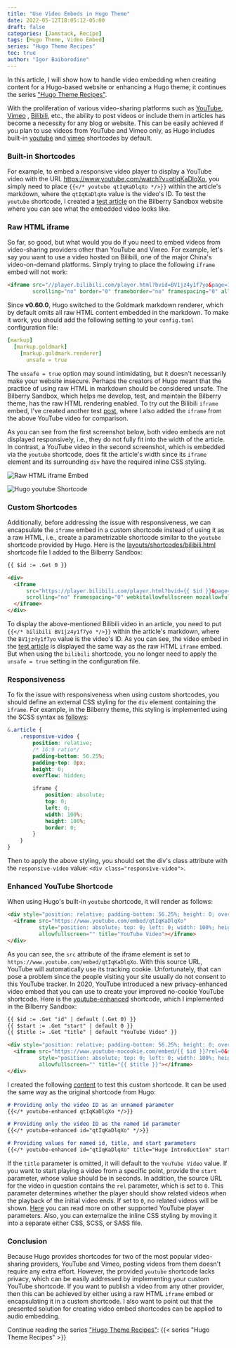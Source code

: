 ```yaml
---
title: "Use Video Embeds in Hugo Theme"
date: 2022-05-12T18:05:12-05:00
draft: false
categories: [Jamstack, Recipe]
tags: [Hugo Theme, Video Embed]
series: "Hugo Theme Recipes"
toc: true
author: "Igor Baiborodine"
---
```


In this article, I will show how to handle video embedding when creating content for a Hugo-based
website or enhancing a Hugo theme; it continues the
series ["Hugo Theme Recipes"](/series/hugo-theme-recipes/).

<!--more-->

With the proliferation of various video-sharing platforms such
as [YouTube](https://www.youtube.com/), [Vimeo](https://vimeo.com/)
, [Bilibili](https://www.bilibili.com/), etc., the ability to post videos or include them in
articles has become a necessity for any blog or website. This can be easily achieved if you plan to
use videos from YouTube and Vimeo only, as Hugo includes
built-in [youtube](https://gohugo.io/content-management/shortcodes/#youtube)
and [vimeo](https://gohugo.io/content-management/shortcodes/#vimeo) shortcodes by default.

### Built-in Shortcodes

For example, to embed a responsive video player to display a YouTube video with the
URL https://www.youtube.com/watch?v=qtIqKaDlqXo, you simply need to
place `{{</* youtube qtIqKaDlqXo */>}}` within the article's markdown, where the `qtIqKaDlqXo` value
is the video's ID. To test the `youtube` shortcode, I created
a [test article](https://www.bilberry-sandbox.kiroule.com/article/test-hugo-youtube-shortcode/) on
the Bilberry Sandbox website where you can see what the embedded video looks like.

### Raw HTML iframe

So far, so good, but what would you do if you need to embed videos from video-sharing providers
other than YouTube and Vimeo. For example, let's say you want to use a video hosted on Bilibili, one
of the major China's video-on-demand platforms. Simply trying to place the following `iframe` embed
will not work:

```html
<iframe src="//player.bilibili.com/player.html?bvid=BV1jz4y1f7yo&page=1&high_quality=1&danmaku=0"
        scrolling="no" border="0" frameborder="no" framespacing="0" allowfullscreen="true"></iframe>
```

Since **v0.60.0**, Hugo switched to the Goldmark markdown renderer, which by default omits all raw
HTML content embedded in the markdown. To make it work, you should add the following setting to
your `config.toml` configuration file:

```yaml
[markup]
  [markup.goldmark]
    [markup.goldmark.renderer]
      unsafe = true
```

The `unsafe = true` option may sound intimidating, but it doesn't necessarily make your website
insecure. Perhaps the creators of Hugo meant that the practice of using raw HTML in markdown should
be considered unsafe. The Bilberry Sandbox, which helps me develop, test, and maintain the Bilberry
theme, has the raw HTML rendering enabled. To try out the Bilibili `iframe` embed, I've created
another test [post](https://www.bilberry-sandbox.kiroule.com/article/test-raw-html-iframe-embed/),
where I also added the `iframe` from the above YouTube video for comparison.

As you can see from the first screenshot below, both video embeds are not displayed responsively, i.e.,
they do not fully fit into the width of the article. In contrast, a YouTube video in the second
screenshot, which is embedded via the `youtube` shortcode, does fit the article's width since
its `iframe` element and its surrounding `div` have the required inline CSS styling.

![Raw HTML iframe Embed](/img/content/article/use-video-embeds-in-hugo-theme/bilberry-sandbox-raw-html-iframe-test.png)

![Hugo youtube Shortcode](/img/content/article/use-video-embeds-in-hugo-theme/bilberry-sandbox-hugo-youtube-shortcode-test.png)

### Custom Shortcodes

Additionally, before addressing the issue with responsiveness, we can encapsulate the `iframe` embed
in a custom shortcode instead of using it as a raw HTML, i.e., create a parametrizable shortcode
similar to the `youtube` shortcode provided by Hugo. Here is
the [layouts/shortcodes/bilibili.html](https://github.com/igor-baiborodine/bilberry-hugo-theme-sandbox/blob/f8421ec95b92b3f11f4e30c748247431e71b2fab/layouts/shortcodes/bilibili.html)
shortcode file I added to the Bilberry Sandbox:

```html
{{ $id := .Get 0 }}

<div>
  <iframe
      src="https://player.bilibili.com/player.html?bvid={{ $id }}&page=1&as_wide=1&high_quality=1&danmaku=0"
      scrolling="no" framespacing="0" webkitallowfullscreen mozallowfullscreen allowfullscreen>
  </iframe>
</div>
```

To display the above-mentioned Bilibili video in an article, you need to
put `{{</* bilibili BV1jz4y1f7yo */>}}` within the article's markdown, where the `BV1jz4y1f7yo`
value is the video's ID. As you can see, the video embed in
the [test article](https://www.bilberry-sandbox.kiroule.com/article/test-bilibili-embed-shortcode/)
is displayed the same way as the raw HTML `iframe` embed. But when using the `bilibili` shortcode,
you no longer need to apply the `unsafe = true` setting in the configuration file.

### Responsiveness

To fix the issue with responsiveness when using custom shortcodes, you should define an external CSS
styling for the `div` element containing the `iframe`. For example, in the Bilberry theme, this
styling is implemented using the SCSS syntax
as [follows](https://github.com/Lednerb/bilberry-hugo-theme/blob/93290d430a60052aa8ab421d21a50a63fa64cd04/assets/sass/_articles.scss):

```scss
&.article {
    .responsive-video {
        position: relative;
        /* 16:9 ratio*/
        padding-bottom: 56.25%;
        padding-top: 0px;
        height: 0;
        overflow: hidden;

        iframe {
            position: absolute;
            top: 0;
            left: 0;
            width: 100%;
            height: 100%;
            border: 0;
        }
    }
}
```

Then to apply the above styling, you should set the div's class attribute with
the `responsive-video` value: `<div class="responsive-video">`.

### Enhanced YouTube Shortcode
When using Hugo's built-in `youtube` shortcode, it will render as follows:
```html
<div style="position: relative; padding-bottom: 56.25%; height: 0; overflow: hidden;">
  <iframe src="https://www.youtube.com/embed/qtIqKaDlqXo"
          style="position: absolute; top: 0; left: 0; width: 100%; height: 100%; border:0;"
          allowfullscreen="" title="YouTube Video"></iframe>
</div>
```

As you can see, the `src` attribute of the iframe element is set
to `https://www.youtube.com/embed/qtIqKaDlqXo`. With this source URL, YouTube will automatically use
its tracking cookie. Unfortunately, that can pose a problem since the people visiting your site
usually do not consent to this YouTube tracker. In 2020, YouTube introduced a new privacy-enhanced
video embed that you can use to create your improved no-cookie YouTube shortcode. Here is
the [youtube-enhanced](https://github.com/igor-baiborodine/bilberry-hugo-theme-sandbox/blob/d045f03af3f97024b9e659a623b81ce78ae02c4a/layouts/shortcodes/youtube-enhanced.html)
shortcode, which I implemented in the Bilberry Sandbox:

```html
{{ $id := .Get "id" | default (.Get 0) }}
{{ $start := .Get "start" | default 0 }}
{{ $title := .Get "title" | default "YouTube Video" }}

<div style="position: relative; padding-bottom: 56.25%; height: 0; overflow: hidden;">
  <iframe src="https://www.youtube-nocookie.com/embed/{{ $id }}?rel=0&start={{ $start }}"
          style="position: absolute; top: 0; left: 0; width: 100%; height: 100%; border:0;"
          allowfullscreen="" title="{{ $title }}"></iframe>
</div>
```

I created the
following [content](https://www.bilberry-sandbox.kiroule.com/article/test-enhanced-youtube-shortcode/)
to test this custom shortcode. It can be used the same way as the original shortcode from Hugo:

```markdown
# Providing only the video ID as an unnamed parameter
{{</* youtube-enhanced qtIqKaDlqXo */>}}

# Providing only the video ID as the named id parameter
{{</* youtube-enhanced id="qtIqKaDlqXo" */>}}

# Providing values for named id, title, and start parameters
{{</* youtube-enhanced id="qtIqKaDlqXo" title="Hugo Introduction" start="120" */>}}
```

If the `title` parameter is omitted, it will default to the `YouTube Video` value. If you want to
start playing a video from a specific point, provide the `start` parameter, whose value should be in
seconds. In addition, the source URL for the video in question contains the `rel` parameter, which
is set to `0`. This parameter determines whether the player should show related videos when the
playback of the initial video ends. If set to `0`, no related videos will be
shown. [Here](https://developers.google.com/youtube/player_parameters) you can read more on other
supported YouTube player parameters. Also, you can externalize the inline CSS styling by moving it
into a separate either CSS, SCSS, or SASS file.

### Conclusion

Because Hugo provides shortcodes for two of the most popular video-sharing providers, YouTube and
Vimeo, posting videos from them doesn't require any extra effort. However, the provided `youtube`
shortcode lacks privacy, which can be easily addressed by implementing your custom YouTube
shortcode. If you want to publish a video from any other provider, then this can be achieved by
either using a raw HTML `iframe` embed or encapsulating it in a custom shortcode. I also want to
point out that the presented solution for creating video embed shortcodes can be applied to audio
embedding.

Continue reading the series ["Hugo Theme Recipes"](/series/hugo-theme-recipes/):
{{< series "Hugo Theme Recipes" >}}
